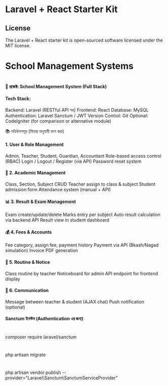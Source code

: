 # Laravel + React Starter Kit
## License

The Laravel + React starter kit is open-sourced software licensed under the MIT license.

# School Management Systems
# ###################################
#### 🎯 প্রজেক্ট: School Management System (Full Stack)

#### Tech Stack:
Backend: Laravel (RESTful API সহ)
Frontend: React
Database: MySQL
Authentication: Laravel Sanctum / JWT
Version Control: Git
Optional: CodeIgniter (for comparison or alternative module)

📚 মডিউলসমূহ (ফিচার অনুযায়ী ভাগ করা)
####  1. User & Role Management
Admin, Teacher, Student, Guardian, Accountant
Role-based access control (RBAC)
Login / Logout / Register (via API)
Password reset system

#### 🏫 2. Academic Management
Class, Section, Subject CRUD
Teacher assign to class & subject
Student admission form
Attendance system (manual + API)

#### 📊 3. Result & Exam Management
Exam create/update/delete
Marks entry per subject
Auto result calculation via backend API
Result view in student dashboard

#### 💰 4. Fees & Accounts
Fee category, assign fee, payment history
Payment via API (Bkash/Nagad simulation)
Invoice PDF generation

#### 📅 5. Routine & Notice
Class routine by teacher
Noticeboard for admin
API endpoint for frontend display

#### 📨 6. Communication
Message between teacher & student (AJAX chat)
Push notification (optional)


#### Sanctum ইনস্টল (Authentication এর জন্য)
# ##
composer require laravel/sanctum
# ##
php artisan migrate
# ##
php artisan vendor:publish --provider="Laravel\Sanctum\SanctumServiceProvider"
# ##
